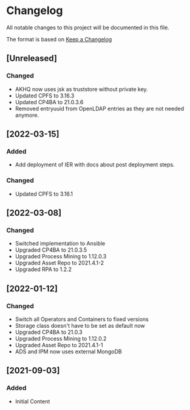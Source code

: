 # Changelog

All notable changes to this project will be documented in this file.

The format is based on [Keep a Changelog](https://keepachangelog.com/en/1.0.0/)

## [Unreleased]

### Changed

- AKHQ now uses jsk as truststore without private key.
- Updated CPFS to 3.16.3
- Updated CP4BA to 21.0.3.6
- Removed entryuuid from OpenLDAP entries as they are not needed anymore.

## [2022-03-15]

### Added

- Add deployment of IER with docs about post deployment steps.

### Changed

- Updated CPFS to 3.16.1

## [2022-03-08]

### Changed

- Switched implementation to Ansible
- Upgraded CP4BA to 21.0.3.5
- Upgraded Process Mining to 1.12.0.3
- Upgraded Asset Repo to 2021.4.1-2
- Upgraded RPA to 1.2.2

## [2022-01-12]

### Changed

- Switch all Operators and Containers to fixed versions
- Storage class doesn't have to be set as default now
- Upgraded CP4BA to 21.0.3
- Upgraded Process Mining to 1.12.0.2
- Upgraded Asset Repo to 2021.4.1-1
- ADS and IPM now uses external MongoDB

## [2021-09-03]

### Added

- Initial Content
